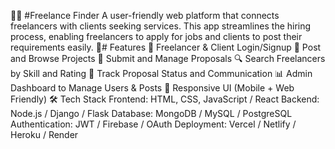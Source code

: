🧑‍💻 #Freelance Finder
A user-friendly web platform that connects freelancers with clients seeking services. This app streamlines the hiring process, enabling freelancers to apply for jobs and clients to post their requirements easily.
🚀# Features
👤 Freelancer & Client Login/Signup
📄 Post and Browse Projects
📩 Submit and Manage Proposals
🔍 Search Freelancers by Skill and Rating
📅 Track Proposal Status and Communication
📊 Admin Dashboard to Manage Users & Posts
📱 Responsive UI (Mobile + Web Friendly)
🛠 Tech Stack
Frontend: HTML, CSS, JavaScript / React
Backend: Node.js / Django / Flask
Database: MongoDB / MySQL / PostgreSQL
Authentication: JWT / Firebase / OAuth
Deployment: Vercel / Netlify / Heroku / Render
